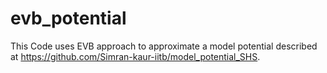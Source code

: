 # evb_potential
This Code uses EVB approach to approximate a model potential described at
https://github.com/Simran-kaur-iitb/model_potential_SHS.
